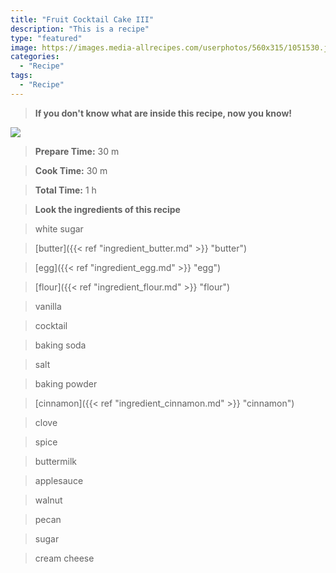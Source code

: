 ```yaml
---
title: "Fruit Cocktail Cake III"
description: "This is a recipe"
type: "featured"
image: https://images.media-allrecipes.com/userphotos/560x315/1051530.jpg
categories: 
  - "Recipe"
tags: 
  - "Recipe"
---
```



>**If you don't know what are inside this recipe, now you know!**

![](../images/Recipes-Banner.jpg)
> **Prepare Time:** 30 m


> **Cook Time:** 30 m


> **Total Time:** 1 h

> **Look the ingredients of this recipe**

> white sugar

> [butter]({{< ref "ingredient_butter.md" >}} "butter")

> [egg]({{< ref "ingredient_egg.md" >}} "egg")

> [flour]({{< ref "ingredient_flour.md" >}} "flour")

> vanilla

> cocktail

> baking soda

> salt

> baking powder

> [cinnamon]({{< ref "ingredient_cinnamon.md" >}} "cinnamon")

> clove

> spice

> buttermilk

> applesauce

> walnut

> pecan

> sugar

> cream cheese

